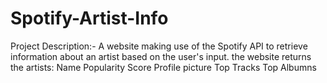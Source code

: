 # Spotify-Artist-Info
Project Description:-
A website making use of the Spotify API to retrieve information about an artist based on the user's input.
the website returns the artists:
    Name
    Popularity Score
    Profile picture
    Top Tracks
    Top Albumns